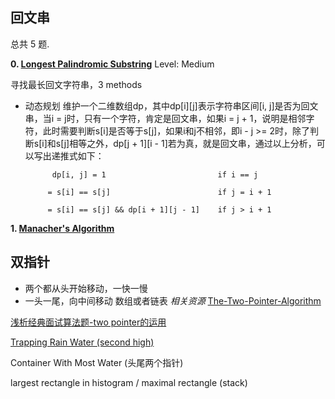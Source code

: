 ## 回文串

总共 5 题.

**0. [Longest Palindromic Substring](https://github.com/awangdev/LintCode/blob/master/Java/Add%20and%20Search%20Word.java)**      Level: Medium

寻找最长回文字符串，3 methods
* 动态规划
  维护一个二维数组dp，其中dp[i][j]表示字符串区间[i, j]是否为回文串，当i = j时，只有一个字符，肯定是回文串，如果i = j + 1，说明是相邻字符，此时需要判断s[i]是否等于s[j]，如果i和j不相邻，即i - j >= 2时，除了判断s[i]和s[j]相等之外，dp[j + 1][i - 1]若为真，就是回文串，通过以上分析，可以写出递推式如下：

            dp[i, j] = 1                         if i == j

           = s[i] == s[j]                        if j = i + 1

           = s[i] == s[j] && dp[i + 1][j - 1]    if j > i + 1 
**1. [Manacher's Algorithm](http://www.cnblogs.com/grandyang/p/4475985.html)**
## 双指针
* 两个都从头开始移动，一快一慢
* 一头一尾，向中间移动
数组或者链表
*相关资源*
[The-Two-Pointer-Algorithm](https://tp-iiita.quora.com/The-Two-Pointer-Algorithm)

[浅析经典面试算法题-two pointer的运用](http://chocoluffy.com/2016/12/04/%E6%B5%85%E6%9E%90%E7%BB%8F%E5%85%B8%E9%9D%A2%E8%AF%95%E7%AE%97%E6%B3%95%E9%A2%98-two-pointer%E7%9A%84%E8%BF%90%E7%94%A8/)

[Trapping Rain Water (second high)](https://leetcode.com/problems/trapping-rain-water/description/)

Container With Most Water (头尾两个指针)

largest rectangle in histogram / maximal rectangle (stack)
